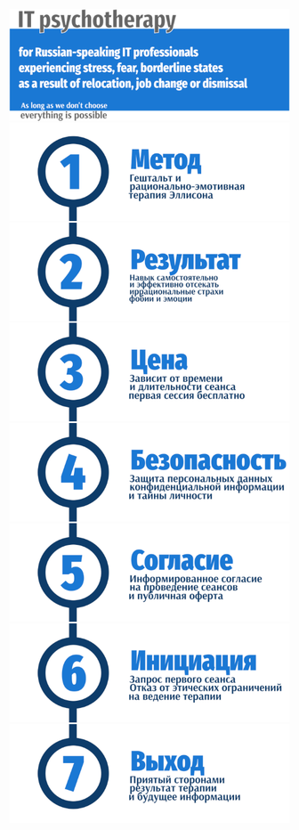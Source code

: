 ![Psychotherapy for Russian-speaking IT professionals](_img/700b.png)
<a href="https://ivlev.github.io/consent/">![Psychotherapy for Russian-speaking IT professionals](_img/1.png)</a>
<a href="https://ivlev.github.io/consent/">![Psychotherapy for Russian-speaking IT professionals](_img/2.png)</a>
<a href="https://ivlev.github.io/value/">![Psychotherapy for Russian-speaking IT professionals](_img/3.png)</a>
<a href="https://ivlev.github.io/consent/">![Psychotherapy for Russian-speaking IT professionals](_img/4.png)</a>
<a href="https://ivlev.github.io/consent/">![Psychotherapy for Russian-speaking IT professionals](_img/5.png)</a>
<a href="https://ivlev.github.io/disclaimer/">![Psychotherapy for Russian-speaking IT professionals](_img/6.png)</a>
<a href="https://ivlev.github.io/consent/">![Psychotherapy for Russian-speaking IT professionals](_img/7.png)</a>